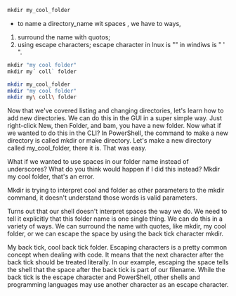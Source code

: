 ```PowerShell
mkdir my_cool_folder
```

+ to name a directory_name wit spaces , we have to ways, 
1. surround the name with quotos; 
2. using escape characters; escape character in lnux is "\" in windiws is " ' ". 
```PowerShell
mkdir "my cool folder"
mkdir my´ coll` folder 
```

```Bash
mkdir my_cool_folder
mkdir "my cool folder"
mkdir my\ coll\ folder
```

Now that we've covered listing and changing directories, let's learn how to add new directories. We can do this in the GUI in a super simple way. Just right-click New, then Folder, and bam, you have a new folder. Now what if we wanted to do this in the CLI? In PowerShell, the command to make a new directory is called mkdir or make directory. Let's make a new directory called my_cool_folder, there it is. That was easy. 

What if we wanted to use spaces in our folder name instead of underscores? What do you think would happen if I did this instead? Mkdir my cool folder, that's an error. 

Mkdir is trying to interpret cool and folder as other parameters to the mkdir command, it doesn't understand those words is valid parameters. 

Turns out that our shell doesn't interpret spaces the way we do. We need to tell it explicitly that this folder name is one single thing. We can do this in a variety of ways. We can surround the name with quotes, like mkdir, my cool folder, or we can escape the space by using the back tick character mkdir. 

My back tick, cool back tick folder. Escaping characters is a pretty common concept when dealing with code. It means that the next character after the back tick should be treated literally. In our example, escaping the space tells the shell that the space after the back tick is part of our filename. While the back tick is the escape character and PowerShell, other shells and programming languages may use another character as an escape character.